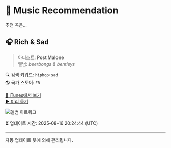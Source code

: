 
# 🎵 Music Recommendation

추천 곡은...

## 🎧 Rich & Sad  
> 아티스트: **Post Malone**  
> 앨범: _beerbongs & bentleys_  

🔍 검색 키워드: `hiphop+sad`  
🌎 국가 스토어: `FR`

[🔗 iTunes에서 보기](https://music.apple.com/fr/album/rich-sad/1373516902?i=1373516909&uo=4)  
[▶️ 미리 듣기](https://audio-ssl.itunes.apple.com/itunes-assets/AudioPreview211/v4/48/f2/f1/48f2f1e0-2787-e5b5-7f72-00ba038d912d/mzaf_5787842507839181845.plus.aac.p.m4a)

![앨범 아트워크](https://is1-ssl.mzstatic.com/image/thumb/Music125/v4/7e/3c/4e/7e3c4ef6-daa7-cc10-57d0-45f5a562eaf5/18UMGIM22101.rgb.jpg/100x100bb.jpg)

⏳ 업데이트 시간: 2025-08-16 20:24:44 (UTC)

---
자동 업데이트 봇에 의해 관리됩니다.
